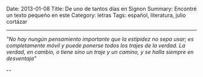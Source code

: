 Date: 2013-01-08
Title: De uno de tantos días en Signon
Summary: Encontré un texto pequeño en este
Category: letras
Tags: español, literatura, julio cortázar

---

_"No hay nungún pensamiento importante que la estipidez no sepa usar; es completamente móvil y puede ponerse todos los trajes de la verdad. La verdad, en cambio, o tiene sino un traje y un camino, y se halla siempre en desventaja"_ 

--